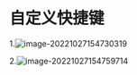 # 自定义快捷键

1.![image-20221027154730319](C:\Users\DELL\AppData\Roaming\Typora\typora-user-images\image-20221027154730319.png)

2.![image-20221027154759714](C:\Users\DELL\AppData\Roaming\Typora\typora-user-images\image-20221027154759714.png)
